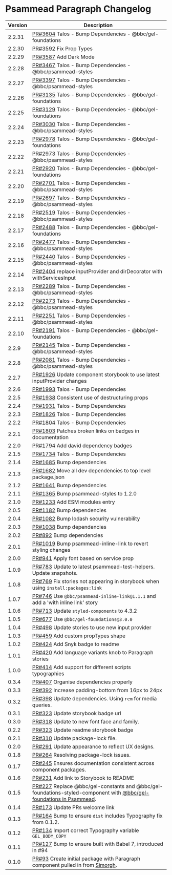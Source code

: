 # Psammead Paragraph Changelog

<!-- prettier-ignore -->
| Version | Description |
|---------|-------------|
| 2.2.31 | [PR#3604](https://github.com/bbc/psammead/pull/3604) Talos - Bump Dependencies - @bbc/gel-foundations |
| 2.2.30 | [PR#3592](https://github.com/bbc/psammead/pull/3592) Fix Prop Types |
| 2.2.29 | [PR#3587](https://github.com/bbc/psammead/pull/3587) Add Dark Mode |
| 2.2.28 | [PR#3467](https://github.com/bbc/psammead/pull/3467) Talos - Bump Dependencies - @bbc/psammead-styles |
| 2.2.27 | [PR#3397](https://github.com/bbc/psammead/pull/3397) Talos - Bump Dependencies - @bbc/psammead-styles |
| 2.2.26 | [PR#3135](https://github.com/bbc/psammead/pull/3135) Talos - Bump Dependencies - @bbc/gel-foundations |
| 2.2.25 | [PR#3129](https://github.com/bbc/psammead/pull/3129) Talos - Bump Dependencies - @bbc/gel-foundations |
| 2.2.24 | [PR#3030](https://github.com/bbc/psammead/pull/3030) Talos - Bump Dependencies - @bbc/psammead-styles |
| 2.2.23 | [PR#2978](https://github.com/bbc/psammead/pull/2978) Talos - Bump Dependencies - @bbc/gel-foundations |
| 2.2.22 | [PR#2973](https://github.com/bbc/psammead/pull/2973) Talos - Bump Dependencies - @bbc/psammead-styles |
| 2.2.21 | [PR#2920](https://github.com/bbc/psammead/pull/2920) Talos - Bump Dependencies - @bbc/gel-foundations |
| 2.2.20 | [PR#2701](https://github.com/bbc/psammead/pull/2701) Talos - Bump Dependencies - @bbc/psammead-styles |
| 2.2.19 | [PR#2697](https://github.com/bbc/psammead/pull/2697) Talos - Bump Dependencies - @bbc/psammead-styles |
| 2.2.18 | [PR#2519](https://github.com/bbc/psammead/pull/2519) Talos - Bump Dependencies - @bbc/psammead-styles |
| 2.2.17 | [PR#2488](https://github.com/bbc/psammead/pull/2488) Talos - Bump Dependencies - @bbc/gel-foundations |
| 2.2.16 | [PR#2477](https://github.com/bbc/psammead/pull/2477) Talos - Bump Dependencies - @bbc/psammead-styles |
| 2.2.15 | [PR#2440](https://github.com/bbc/psammead/pull/2440) Talos - Bump Dependencies - @bbc/psammead-styles |
| 2.2.14 | [PR#2404](https://github.com/bbc/psammead/pull/2404) replace inputProvider and dirDecorator with withServicesInput |
| 2.2.13 | [PR#2289](https://github.com/bbc/psammead/pull/2289) Talos - Bump Dependencies - @bbc/psammead-styles |
| 2.2.12 | [PR#2273](https://github.com/bbc/psammead/pull/2273) Talos - Bump Dependencies - @bbc/psammead-styles |
| 2.2.11 | [PR#2251](https://github.com/bbc/psammead/pull/2251) Talos - Bump Dependencies - @bbc/psammead-styles |
| 2.2.10 | [PR#2191](https://github.com/bbc/psammead/pull/2191) Talos - Bump Dependencies - @bbc/gel-foundations |
| 2.2.9 | [PR#2145](https://github.com/bbc/psammead/pull/2145) Talos - Bump Dependencies - @bbc/psammead-styles |
| 2.2.8 | [PR#2081](https://github.com/bbc/psammead/pull/2081) Talos - Bump Dependencies - @bbc/psammead-styles |
| 2.2.7 | [PR#1926](https://github.com/bbc/psammead/pull/1926) Update component storybook to use latest inputProvider changes |
| 2.2.6 | [PR#1993](https://github.com/bbc/psammead/pull/1993) Talos - Bump Dependencies |
| 2.2.5 | [PR#1938](https://github.com/bbc/psammead/pull/1938) Consistent use of destructuring props |
| 2.2.4 | [PR#1931](https://github.com/bbc/psammead/pull/1931) Talos - Bump Dependencies |
| 2.2.3 | [PR#1826](https://github.com/bbc/psammead/pull/1826) Talos - Bump Dependencies |
| 2.2.2 | [PR#1804](https://github.com/bbc/psammead/pull/1804) Talos - Bump Dependencies |
| 2.2.1 | [PR#1803](https://github.com/bbc/psammead/pull/1803/) Patches broken links on badges in documentation |
| 2.2.0 | [PR#1794](https://github.com/bbc/psammead/pull/1794) Add david dependency badges |
| 2.1.5 | [PR#1734](https://github.com/bbc/psammead/pull/1734) Talos - Bump Dependencies |
| 2.1.4   | [PR#1685](https://github.com/bbc/psammead/pull/1685) Bump dependencies |
| 2.1.3 | [PR#1682](https://github.com/bbc/psammead/pull/1682) Move all dev dependencies to top level package.json |
| 2.1.2 | [PR#1641](https://github.com/bbc/psammead/pull/1641) Bump dependencies |
| 2.1.1 | [PR#1365](https://github.com/bbc/psammead/pull/1365) Bump psammead-styles to 1.2.0 |
| 2.1.0 | [PR#1233](https://github.com/bbc/psammead/pull/1233) Add ESM modules entry |
| 2.0.5   | [PR#1182](https://github.com/bbc/psammead/pull/1182) Bump dependencies |
| 2.0.4   | [PR#1082](https://github.com/bbc/psammead/pull/1082) Bump lodash security vulnerability |
| 2.0.3   | [PR#1038](https://github.com/bbc/psammead/pull/1038) Bump dependencies |
| 2.0.2   | [PR#892](https://github.com/bbc/psammead/pull/892) Bump dependencies |
| 2.0.1   | [PR#1019](https://github.com/bbc/psammead/pull/1019) Bump psammead-inline-link to revert styling changes |
| 2.0.0   | [PR#941](https://github.com/bbc/psammead/pull/941) Apply font based on service prop |
| 1.0.9   | [PR#783](https://github.com/bbc/psammead/pull/783) Update to latest psammead-test-helpers. Update snapshots. |
| 1.0.8   | [PR#769](https://github.com/bbc/psammead/pull/769) Fix stories not appearing in storybook when using `install:packages:link` |
| 1.0.7   | [PR#746](https://github.com/bbc/psammead/pull/746) Use `@bbc/psammead-inline-link@1.1.1` and add a 'with inline link' story |
| 1.0.6   | [PR#713](https://github.com/bbc/psammead/pull/713) Update `styled-components` to 4.3.2 |
| 1.0.5   | [PR#677](https://github.com/bbc/psammead/pull/677) Use `@bbc/gel-foundations@3.0.0` |
| 1.0.4   | [PR#498](https://github.com/bbc/psammead/pull/498) Update stories to use new input provider |
| 1.0.3   | [PR#459](https://github.com/bbc/psammead/pull/459) Add custom propTypes shape |
| 1.0.2   | [PR#424](https://github.com/bbc/psammead/pull/424) Add Snyk badge to readme |
| 1.0.1   | [PR#420](https://github.com/bbc/psammead/pull/420) Add language variants knob to Paragraph stories |
| 1.0.0   | [PR#414](https://github.com/bbc/psammead/pull/414) Add support for different scripts typographies |
| 0.3.4   | [PR#407](https://github.com/bbc/psammead/pull/407) Organise dependencies properly |
| 0.3.3   | [PR#392](https://github.com/bbc/psammead/pull/392) Increase padding-bottom from 16px to 24px |
| 0.3.2   | [PR#398](https://github.com/bbc/psammead/pull/398) Update dependencies. Using `rem` for media queries. |
| 0.3.1   | [PR#323](https://github.com/bbc/psammead/pull/323) Update storybook badge url |
| 0.3.0   | [PR#318](https://github.com/BBC/psammead/pull/318) Update to new font face and family. |
| 0.2.2   | [PR#323](https://github.com/BBC/psammead/pull/323) Update readme storybook badge |
| 0.2.1   | [PR#310](https://github.com/BBC/psammead/pull/310) Update package-lock file. |
| 0.2.0   | [PR#291](https://github.com/BBC/psammead/pull/291) Update appearance to reflect UX designs. |
| 0.1.8   | [PR#264](https://github.com/BBC/psammead/pull/264) Resolving package-lock issues. |
| 0.1.7   | [PR#245](https://github.com/BBC-News/psammead/pull/245) Ensures documentation consistent across component packages. |
| 0.1.6   | [PR#231](https://github.com/BBC-News/psammead/pull/231) Add link to Storybook to README |
| 0.1.5   | [PR#227](https://github.com/BBC-News/psammead/pull/227) Replace @bbc/gel-constants and @bbc/gel-foundations-styled-component with [@bbc/gel-foundations in Psammead](https://github.com/BBC-News/psammead/issues/226). |
| 0.1.4   | [PR#173](https://github.com/BBC-News/psammead/pull/173) Update PRs welcome link |
| 0.1.3   | [PR#164](https://github.com/BBC-News/psammead/pull/164) Bump to ensure `dist` includes Typography fix from 0.1.2. |
| 0.1.2   | [PR#134](https://github.com/BBC-News/psammead/pull/134) Import correct Typography variable `GEL_BODY_COPY` |
| 0.1.1   | [PR#127](https://github.com/BBC-News/psammead/pull/127) Bump to ensure built with Babel 7, introduced in #94 |
| 0.1.0   | [PR#93](https://github.com/BBC-News/psammead/pull/93) Create initial package with Paragraph component pulled in from [Simorgh](https://github.com/BBC-News/simorgh). |
